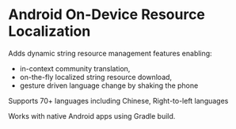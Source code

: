 Android On-Device Resource Localization
=======================================


Adds dynamic string resource management features enabling:

* in-context community translation,
* on-the-fly localized string resource download,
* gesture driven language change by shaking the phone
      
Supports 70+ languages including Chinese, Right-to-left languages

Works with native Android apps using Gradle build.
